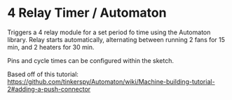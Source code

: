 # 4 Relay Timer /  Automaton

Triggers a 4 relay module for a set period fo time using the Automaton library.
Relay starts automatically, alternating between running 2 fans for 15 min, and 2 heaters for 30 min.

Pins and cycle times can be configured within the sketch.

Based off of this tutorial:
https://github.com/tinkerspy/Automaton/wiki/Machine-building-tutorial-2#adding-a-push-connector


